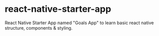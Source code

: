 # react-native-starter-app
React Native Starter App named "Goals App" to learn basic react native structure, components &amp; styling.

